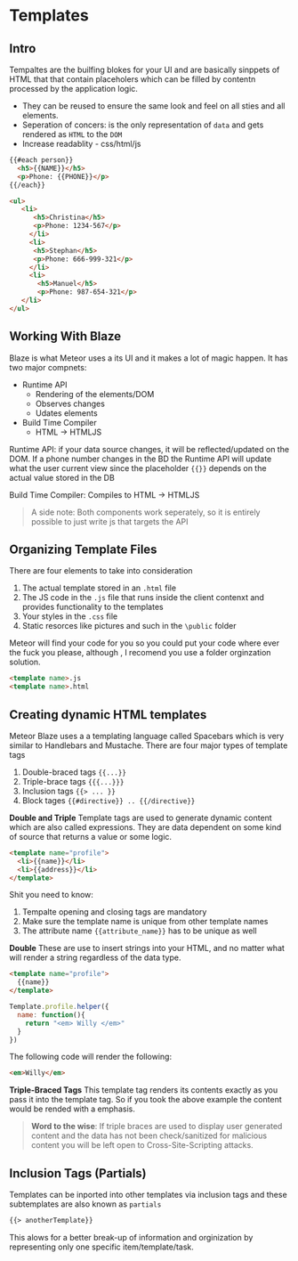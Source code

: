 Templates
========

Intro
-----
Tempaltes are the builfing blokes for your UI and are basically sinppets of HTML that that contain placeholers which can be filled by contentn processed by the application logic.
+ They can be reused to ensure the same look and feel on all sties and all elements.
+ Seperation of concers: is the only representation of `data` and gets rendered as `HTML` to the `DOM`
+ Increase readablity - css/html/js

```html
{{#each person}}
  <h5>{{NAME}}</h5>
  <p>Phone: {{PHONE}}</p>
{{/each}}
````

```html
<ul>
   <li>
      <h5>Christina</h5>
      <p>Phone: 1234-567</p>
     </li>
     <li>
      <h5>Stephan</h5>
      <p>Phone: 666-999-321</p>
     </li>
     <li>
       <h5>Manuel</h5>
       <p>Phone: 987-654-321</p>
   </li>
</ul>
```

Working With Blaze
------------------
Blaze is what Meteor uses a its UI and it makes a lot of magic happen. It has two major compnets:
+ Runtime API
  * Rendering of the elements/DOM
  * Observes changes
  * Udates elements
+ Build Time Compiler
  * HTML -> HTMLJS

Runtime API: if your data source changes, it will be reflected/updated on the DOM. If a phone number changes in the BD the Runtime API will update what the user current view since the placeholder `{{}}` depends on the actual value stored in the DB

Build Time Compiler: Compiles to HTML -> HTMLJS

> A side note: Both components work seperately, so it is entirely possible to just write js that targets the API


Organizing Template Files
------------------------
There are four elements to take into consideration
1. The actual template stored in an `.html` file
2. The JS code in the `.js` file that runs inside the client contenxt and provides functionality to the templates
3. Your styles in the `.css` file
4. Static resorces like pictures and such in the `\public` folder

Meteor will find your code for you so you could put your code where ever the fuck you please, although , I recomend you use a folder orginzation solution.
```html
<template name>.js
<template name>.html
```

Creating dynamic HTML templates
-------------------------------
Meteor Blaze uses a a templating language called Spacebars which is very similar to Handlebars and Mustache. There are four major types of template tags
1. Double-braced tags `{{...}}`
2. Triple-brace tags `{{{...}}}`
3. Inclusion tags `{{> ... }}`
4. Block tages `{{#directive}} .. {{/directive}}`

__Double and Triple__
Template tags are used to generate dynamic content which are also called expressions. They are data dependent on some kind of source that returns a value or some logic.
```html
<template name="profile">
  <li>{{name}}</li>
  <li>{{address}}</li>
</template>
```
Shit you need to know:
1. Tempalte opening and closing tags are mandatory
2. Make sure the template name is unique from other template names
3. The attribute name `{{attribute_name}}` has to be unique as well

__Double__
These are use to insert strings into your HTML, and no matter what will render a string regardless of the data type.
```html
<template name="profile">
  {{name}}
</template>
```
```javascript
Template.profile.helper({
  name: function(){
    return "<em> Willy </em>"
  }
})
```
The following code will render the following:
```html
<em>Willy</em>
```

__Triple-Braced Tags__
This template tag renders its contents exactly as you pass it into the template tag. So if you took the above example the content would be rended with a emphasis.
>__Word to the wise__: If triple braces are used to display user generated content and the data has not been check/sanitized for malicious content you will be left open to Cross-Site-Scripting attacks.

Inclusion Tags (Partials)
-------------------------
Templates can be inported into other templates via inclusion tags and these subtemplates are also known as `partials`
```html
{{> anotherTemplate}}
```
This alows for a better break-up of information and orginization by representing only one specific item/template/task.